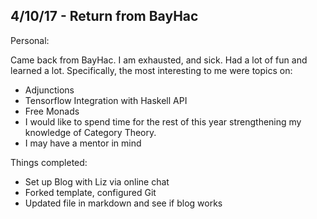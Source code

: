 ## 4/10/17 - Return from BayHac


Personal: 

Came back from BayHac. I am exhausted, and sick. 
Had a lot of fun and learned a lot. Specifically, the most interesting to me
were topics on:

- Adjunctions
- Tensorflow Integration with Haskell API
- Free Monads
- I would like to spend time for the rest of this year strengthening my knowledge of Category Theory. 
- I may have a mentor in mind


Things completed: 

- Set up Blog with Liz via online chat
- Forked template, configured Git
- Updated file in markdown and see if blog works


